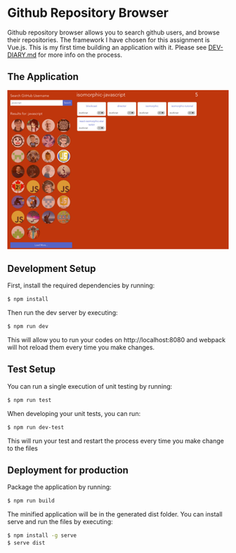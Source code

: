 # Github Repository Browser

Github repository browser allows you to search github users, and browse their repositories. The framework I have chosen for this assignment is Vue.js. This is my first time building an application with it. Please see [DEV-DIARY.md](./DEV-DIARY.md) for more info on the process.

## The Application

![](./mockups/app.jpg)

## Development Setup

First, install the required dependencies by running:
``` bash
$ npm install
```

Then run the dev server by executing:
``` bash
$ npm run dev
```

This will allow you to run your codes on http://localhost:8080 and webpack will hot reload them every time you make changes.

## Test Setup

You can run a single execution of unit testing by running:
``` bash
$ npm run test
```

When developing your unit tests, you can run:
``` bash
$ npm run dev-test
```

This will run your test and restart the process every time you make change to the files

## Deployment for production

Package the application by running:
``` bash
$ npm run build
```

The minified application will be in the generated dist folder. You can install serve and run the files by executing:
``` bash
$ npm install -g serve
$ serve dist
